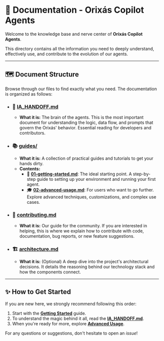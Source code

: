 # 📖 Documentation - Orixás Copilot Agents

Welcome to the knowledge base and nerve center of **Orixás Copilot Agents**.

This directory contains all the information you need to deeply understand, effectively use, and contribute to the evolution of our agents.

---

## 🗺️ Document Structure

Browse through our files to find exactly what you need. The documentation is organized as follows:

* ### 🧠 **[IA_HANDOFF.md](./IA_HANDOFF.md)**
    * **What it is:** The brain of the agents. This is the most important document for understanding the logic, data flow, and prompts that govern the Orixás' behavior. Essential reading for developers and contributors.

* ### 📚 **[guides/](./guides/)**
    * **What it is:** A collection of practical guides and tutorials to get your hands dirty.
    * **Contents:**
        * 🚀 **[01-getting-started.md](./guides/01-getting-started.md)**: The ideal starting point. A step-by-step guide to setting up your environment and running your first agent.
        * 🎓 **[02-advanced-usage.md](./guides/02-advanced-usage.md)**: For users who want to go further. Explore advanced techniques, customizations, and complex use cases.

* ### 🤝 **[contributing.md](./contributing.md)**
    * **What it is:** Our guide for the community. If you are interested in helping, this is where we explain how to contribute with code, documentation, bug reports, or new feature suggestions.

* ### 🏗️ **[architecture.md](./architecture.md)**
    * **What it is:** (Optional) A deep dive into the project's architectural decisions. It details the reasoning behind our technology stack and how the components connect.

---

## ✨ How to Get Started

If you are new here, we strongly recommend following this order:

1.  Start with the **[Getting Started](./guides/01-getting-started.md)** guide.
2.  To understand the magic behind it all, read the **[IA_HANDOFF.md](./IA_HANDOFF.md)**.
3.  When you're ready for more, explore **[Advanced Usage](./guides/02-advanced-usage.md)**.

For any questions or suggestions, don't hesitate to open an *issue*!
